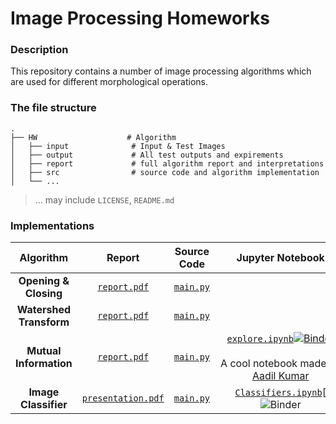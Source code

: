 # Image Processing Homeworks

### Description

This repository contains a number of image processing algorithms which are used for different morphological operations.

### The file structure
    .
    ├── HW                    # Algorithm
    │   ├── input              # Input & Test Images
    │   ├── output             # All test outputs and expirements
    │   ├── report             # full algorithm report and interpretations
    │   ├── src                # source code and algorithm implementation
    │   └── ...    
    
> ... may include `LICENSE`, `README.md`

### Implementations

| Algorithm | Report | Source Code | Jupyter Notebook
| :---: | :---: | :---: | :---: |
| **Opening & Closing** | [`report.pdf`](Primitive%20Morphological%20Operations/report/report.pdf) | [`main.py`](Primitive%20Morphological%20Operations/src/main.py) | |
| **Watershed Transform** | [`report.pdf`](Watershed%20Transform/report/report.pdf) | [`main.py`](Watershed%20Transform/src/main.py) | |
| **Mutual Information** | [`report.pdf`](Mutual%20Information/report/report.pdf) | [`main.py`](Mutual%20Information/src/algorithm.py) | [`explore.ipynb`](Mutual%20Information/src/explore.ipynb)[![Binder](https://mybinder.org/badge_logo.svg)](https://mybinder.org/v2/gh/otmanesabir/ImgProc/64cd0f78cab7b1d2c0e57a7f71f8dd210d3278a5) <br><br> A cool notebook made by [Aadil Kumar](https://github.com/aadilk96)|
| **Image Classifier** | [`presentation.pdf`](Image%20Classifier/presentation.pdf) | [`main.py`](Image%20Classifier/src/main.py) | [`Classifiers.ipynb`](Image%20Classifier/src/Classifiers.ipynb)[![Binder](https://mybinder.org/v2/gh/otmanesabir/ImgProc/64cd0f78cab7b1d2c0e57a7f71f8dd210d3278a5)|
